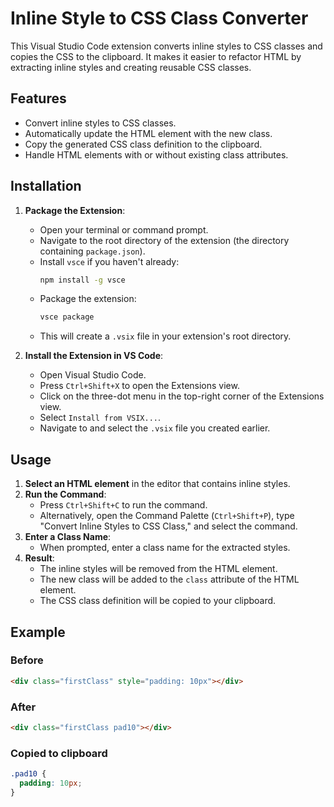 # Inline Style to CSS Class Converter

This Visual Studio Code extension converts inline styles to CSS classes and copies the CSS to the clipboard. It makes it easier to refactor HTML by extracting inline styles and creating reusable CSS classes.

## Features

- Convert inline styles to CSS classes.
- Automatically update the HTML element with the new class.
- Copy the generated CSS class definition to the clipboard.
- Handle HTML elements with or without existing class attributes.

## Installation

1. **Package the Extension**:

   - Open your terminal or command prompt.
   - Navigate to the root directory of the extension (the directory containing `package.json`).
   - Install `vsce` if you haven't already:
     ```bash
     npm install -g vsce
     ```
   - Package the extension:
     ```bash
     vsce package
     ```
   - This will create a `.vsix` file in your extension's root directory.

2. **Install the Extension in VS Code**:
   - Open Visual Studio Code.
   - Press `Ctrl+Shift+X` to open the Extensions view.
   - Click on the three-dot menu in the top-right corner of the Extensions view.
   - Select `Install from VSIX...`.
   - Navigate to and select the `.vsix` file you created earlier.

## Usage

1. **Select an HTML element** in the editor that contains inline styles.
2. **Run the Command**:
   - Press `Ctrl+Shift+C` to run the command.
   - Alternatively, open the Command Palette (`Ctrl+Shift+P`), type "Convert Inline Styles to CSS Class," and select the command.
3. **Enter a Class Name**:
   - When prompted, enter a class name for the extracted styles.
4. **Result**:
   - The inline styles will be removed from the HTML element.
   - The new class will be added to the `class` attribute of the HTML element.
   - The CSS class definition will be copied to your clipboard.

## Example

### Before

```html
<div class="firstClass" style="padding: 10px"></div>
```

### After

```html
<div class="firstClass pad10"></div>
```

### Copied to clipboard

```css
.pad10 {
  padding: 10px;
}
```
